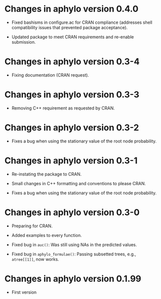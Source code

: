 # Changes in aphylo version 0.4.0

* Fixed bashisms in configure.ac for CRAN compliance (addresses shell 
  compatibility issues that prevented package acceptance).

* Updated package to meet CRAN requirements and re-enable submission.


# Changes in aphylo version 0.3-4

* Fixing documentation (CRAN request).


# Changes in aphylo version 0.3-3

* Removing C++ requirement as requested by CRAN.


# Changes in aphylo version 0.3-2

* Fixes a bug when using the stationary value of the root node probability.


# Changes in aphylo version 0.3-1

* Re-instating the package to CRAN.

* Small changes in C++ formatting and conventions to please CRAN.

* Fixes a bug when using the stationary value of the root node probability.


# Changes in aphylo version 0.3-0

* Preparing for CRAN.

* Added examples to every function.

* Fixed bug in `auc()`: Was still using NAs in the predicted values.

* Fixed bug in `aphylo_formulae()`: Passing subsetted trees, e.g., `atree[[1]]`,
  now works.


# Changes in aphylo version 0.1.99

* First version
